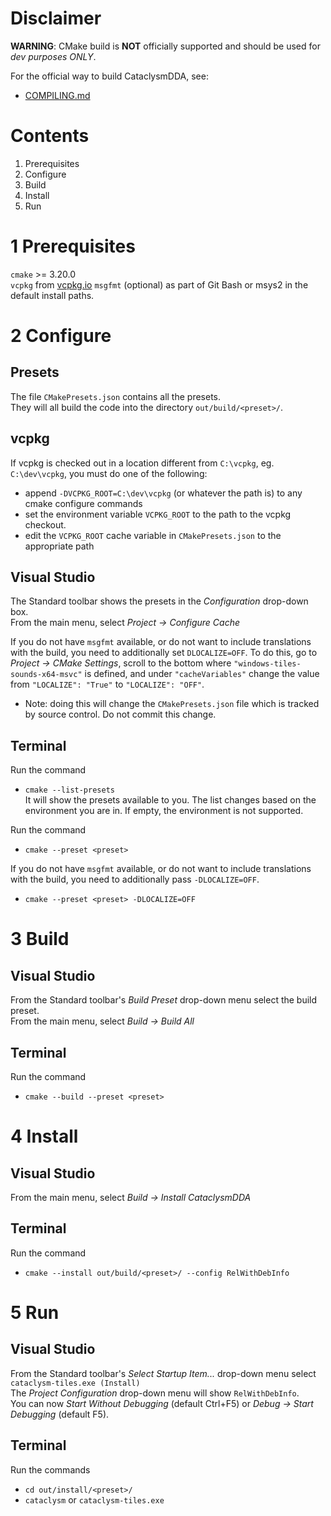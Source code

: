 # Disclaimer

**WARNING**: CMake build is **NOT** officially supported and should be used for _dev purposes ONLY_.

For the official way to build CataclysmDDA, see:

- [COMPILING.md](COMPILING.md)

# Contents

1. Prerequisites
2. Configure
3. Build
4. Install
5. Run

# 1 Prerequisites

`cmake` >= 3.20.0<br/> `vcpkg` from [vcpkg.io](https://vcpkg.io/en/getting-started.html) `msgfmt`
(optional) as part of Git Bash or msys2 in the default install paths.

# 2 Configure

## Presets

The file `CMakePresets.json` contains all the presets.<br/> They will all build the code into the
directory `out/build/<preset>/`.

## vcpkg

If vcpkg is checked out in a location different from `C:\vcpkg`, eg. `C:\dev\vcpkg`, you must do one
of the following:

- append `-DVCPKG_ROOT=C:\dev\vcpkg` (or whatever the path is) to any cmake configure commands
- set the environment variable `VCPKG_ROOT` to the path to the vcpkg checkout.
- edit the `VCPKG_ROOT` cache variable in `CMakePresets.json` to the appropriate path

## Visual Studio

The Standard toolbar shows the presets in the _Configuration_ drop-down box.<br/> From the main
menu, select _Project -> Configure Cache_

If you do not have `msgfmt` available, or do not want to include translations with the build, you
need to additionally set `DLOCALIZE=OFF`. To do this, go to _Project -> CMake Settings_, scroll to
the bottom where `"windows-tiles-sounds-x64-msvc"` is defined, and under `"cacheVariables"` change
the value from `"LOCALIZE": "True"` to `"LOCALIZE": "OFF"`.

- Note: doing this will change the `CMakePresets.json` file which is tracked by source control. Do
  not commit this change.

## Terminal

Run the command

- `cmake --list-presets`<br/> It will show the presets available to you. The list changes based on
  the environment you are in. If empty, the environment is not supported.

Run the command

- `cmake --preset <preset>`

If you do not have `msgfmt` available, or do not want to include translations with the build, you
need to additionally pass `-DLOCALIZE=OFF`.

- `cmake --preset <preset> -DLOCALIZE=OFF`

# 3 Build

## Visual Studio

From the Standard toolbar's _Build Preset_ drop-down menu select the build preset.<br/> From the
main menu, select _Build -> Build All_

## Terminal

Run the command

- `cmake --build --preset <preset>`

# 4 Install

## Visual Studio

From the main menu, select _Build -> Install CataclysmDDA_

## Terminal

Run the command

- `cmake --install out/build/<preset>/ --config RelWithDebInfo`

# 5 Run

## Visual Studio

From the Standard toolbar's _Select Startup Item..._ drop-down menu select
`cataclysm-tiles.exe (Install)` <br/> The _Project Configuration_ drop-down menu will show
`RelWithDebInfo`.<br/> You can now _Start Without Debugging_ (default Ctrl+F5) or _Debug -> Start
Debugging_ (default F5).

## Terminal

Run the commands

- `cd out/install/<preset>/`
- `cataclysm` or `cataclysm-tiles.exe`
